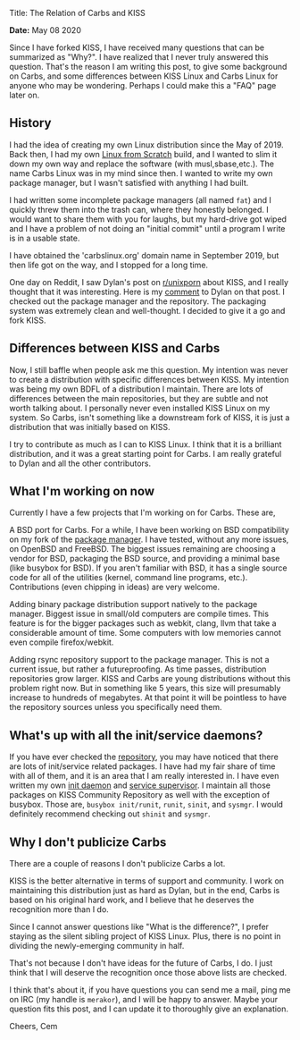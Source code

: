Title: The Relation of Carbs and KISS

**Date:** May 08 2020

Since I have forked KISS, I have received many questions
that can be summarized as "Why?". I have realized that I
never truly answered this question. That's the reason I am
writing this post, to give some background on Carbs, and
some differences between KISS Linux and Carbs Linux for
anyone who may be wondering. Perhaps I could make this a
"FAQ" page later on.

History
-------

I had the idea of creating my own Linux distribution since
the May of 2019. Back then, I had my own [Linux from Scratch]
build, and I wanted to slim it down my own way and replace
the software (with musl,sbase,etc.). The name Carbs Linux
was in my mind since then. I wanted to write my own package
manager, but I wasn't satisfied with anything I had built.

I had written some incomplete package managers (all named `fat`)
and I quickly threw them into the trash can, where they
honestly belonged. I would want to share them with you for
laughs, but my hard-drive got wiped and I have a problem
of not doing an "initial commit" until a program I write
is in a usable state.

I have obtained the 'carbslinux.org' domain name in September
2019, but then life got on the way, and I stopped for a long
time.

One day on Reddit, I saw Dylan's post on [r/unixporn] about
KISS, and I really thought that it was interesting. Here is
my [comment] to Dylan on that post. I checked out the package
manager and the repository. The packaging system was extremely
clean and well-thought. I decided to give it a go and fork
KISS.

[Linux from Scratch]: https://linuxfromscratch.org
[r/unixporn]:         https://reddit.com/r/unixporn
[comment]:            https://www.reddit.com/r/unixporn/comments/ducd34/sowm_kiss_d/f7lua7x


Differences between KISS and Carbs
----------------------------------

Now, I still baffle when people ask me this question. My
intention was never to create a distribution with specific
differences between KISS. My intention was being my own
BDFL of a distribution I maintain. There are lots of
differences between the main repositories, but they are subtle
and not worth talking about. I personally never even installed
KISS Linux on my system. So Carbs, isn't something like a
downstream fork of KISS, it is just a distribution that was
initially based on KISS.

I try to contribute as much as I can to KISS Linux. I think
that it is a brilliant distribution, and it was a great starting
point for Carbs. I am really grateful to Dylan and all the
other contributors.


What I'm working on now
-----------------------

Currently I have a few projects that I'm working on for Carbs.
These are,

A BSD port for Carbs. For a while, I have been working on BSD
compatibility on my fork of the [package manager]. I have tested,
without any more issues, on OpenBSD and FreeBSD. The biggest
issues remaining are choosing a vendor for BSD, packaging the
BSD source, and providing a minimal base (like busybox for BSD).
If you aren't familiar with BSD, it has a single source code
for all of the utilities (kernel, command line programs, etc.).
Contributions (even chipping in ideas) are very welcome.

Adding binary package distribution support natively to the package
manager. Biggest issue in small/old computers are compile times.
This feature is for the bigger packages such as webkit, clang,
llvm that take a considerable amount of time. Some computers
with low memories cannot even compile firefox/webkit.

Adding rsync repository support to the package manager. This
is not a current issue, but rather a futureproofing. As time
passes, distribution repositories grow larger. KISS and Carbs
are young distributions without this problem right now. But
in something like 5 years, this size will presumably increase
to hundreds of megabytes. At that point it will be pointless
to have the repository sources unless you specifically need them.


[package manager]: https://github.com/carbslinux/kiss


What's up with all the init/service daemons?
--------------------------------------------

If you have ever checked the [repository], you may have noticed
that there are lots of init/service related packages. I have had
my fair share of time with all of them, and it is an area that I
am really interested in. I have even written my own [init daemon]
and [service supervisor]. I maintain all those packages on KISS
Community Repository as well with the exception of busybox. Those
are, `busybox init/runit`, `runit`, `sinit`, and `sysmgr`. I would
definitely recommend checking out `shinit` and `sysmgr`.

[repository]:         https://github.com/carbslinux/repository
[init daemon]:        https://github.com/cemkeylan/shinit
[service supervisor]: https://github.com/cemkeylan/sysmgr


Why I don't publicize Carbs
---------------------------

There are a couple of reasons I don't publicize Carbs a lot.

KISS is the better alternative in terms of support and community.
I work on maintaining this distribution just as hard as Dylan,
but in the end, Carbs is based on his original hard work, and I
believe that he deserves the recognition more than I do.

Since I cannot answer questions like "What is the difference?", I
prefer staying as the silent sibling project of KISS Linux. Plus,
there is no point in dividing the newly-emerging community in half.

That's not because I don't have ideas for the future of Carbs, I
do. I just think that I will deserve the recognition once those
above lists are checked.


I think that's about it, if you have questions you can send me a
mail, ping me on IRC (my handle is `merakor`), and I will be happy
to answer. Maybe your question fits this post, and I can update it
to thoroughly give an explanation.

Cheers,
Cem
